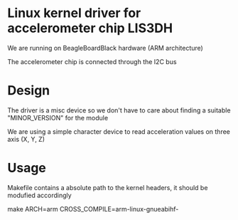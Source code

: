 # Linux kernel driver for accelerometer chip LIS3DH

We are running on BeagleBoardBlack hardware (ARM architecture)

The accelerometer chip is connected through the I2C bus

# Design

The driver is a misc device so we don't have to care about finding a suitable "MINOR_VERSION" for the module

We are using a simple character device to read acceleration values on three axis (X, Y, Z)

# Usage

Makefile contains a absolute path to the kernel headers, it should be modufied accordingly

make ARCH=arm CROSS_COMPILE=arm-linux-gnueabihf-